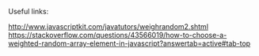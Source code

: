 Useful links:

http://www.javascriptkit.com/javatutors/weighrandom2.shtml
https://stackoverflow.com/questions/43566019/how-to-choose-a-weighted-random-array-element-in-javascript?answertab=active#tab-top
